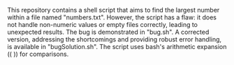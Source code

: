 This repository contains a shell script that aims to find the largest number within a file named "numbers.txt". However, the script has a flaw: it does not handle non-numeric values or empty files correctly, leading to unexpected results.  The bug is demonstrated in "bug.sh". A corrected version, addressing the shortcomings and providing robust error handling, is available in "bugSolution.sh".  The script uses bash's arithmetic expansion (( )) for comparisons.